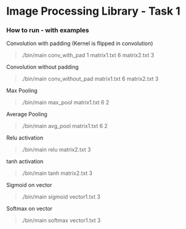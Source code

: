 # Image Processing Library - Task 1

### How to run - with examples
Convolution with padding (Kernel is flipped in convolution)

> ./bin/main conv_with_pad 1 matrix1.txt 6 matrix2.txt 3

Convolution without padding

> ./bin/main conv_without_pad matrix1.txt 6 matrix2.txt 3

Max Pooling

> ./bin/main max_pool matrix1.txt 6 2

Average Pooling

> ./bin/main avg_pool matrix1.txt 6 2

Relu activation

> ./bin/main relu matrix2.txt 3

tanh activation

> ./bin/main tanh matrix2.txt 3

Sigmoid on vector

> ./bin/main sigmoid vector1.txt 3

Softmax on vector

> ./bin/main softmax vector1.txt 3
